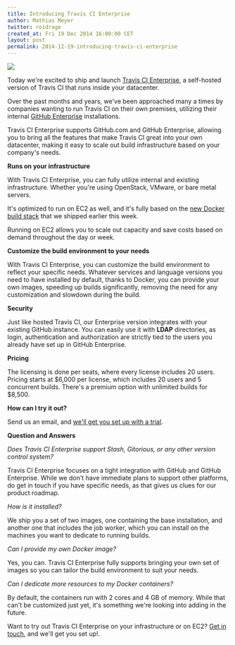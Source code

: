 ```yaml
---
title: Introducing Travis CI Enterprise
author: Mathias Meyer
twitter: roidrage
created_at: Fri 19 Dec 2014 16:00:00 CET
layout: post
permalink: 2014-12-19-introducing-travis-ci-enterprise
---
```

![](http://s3itch.paperplanes.de/Travis_CI_for_Enterprise_2014-12-18_16-42-44.jpg)

Today we're excited to ship and launch [Travis CI Enterprise](https://enterprise.travis-ci.com), a self-hosted version of Travis CI that runs inside your datacenter.

Over the past months and years, we've been approached many a times by companies wanting to run Travis CI on their own premises, utilizing their internal [GitHub Enterprise](https://enterprise.github.com) installations.

Travis CI Enterprise supports GitHub.com and GitHub Enterprise, allowing you to bring all the features that make Travis CI great into your own datacenter, making it easy to scale out build infrastructure based on your company's needs.

**Runs on your infrastructure**

With Travis CI Enterprise, you can fully utilize internal and existing infrastructure. Whether you're using OpenStack, VMware, or bare metal servers.

It's optimized to run on EC2 as well, and it's fully based on the [new Docker build stack](http://blog.travis-ci.com/2014-12-17-faster-builds-with-container-based-infrastructure/) that we shipped earlier this week.

Running on EC2 allows you to scale out capacity and save costs based on demand throughout the day or week.

**Customize the build environment to your needs**

With Travis CI Enterprise, you can customize the build environment to reflect your specific needs. Whatever services and language versions you need to have installed by default, thanks to Docker, you can provide your own images, speeding up builds significantly, removing the need for any customization and slowdown during the build.

**Security**

Just like hosted Travis CI, our Enterprise version integrates with your existing GitHub instance. You can easily use it with **LDAP** directories, as login, authentication and authorization are strictly tied to the users you already have set up in GitHub Enterprise.

**Pricing**

The licensing is done per seats, where every license includes 20 users. Pricing starts at $6,000 per license, which includes 20 users and 5 concurrent builds. There's a premium option with unlimited builds for $8,500.

**How can I try it out?**

Send us an email, and [we'll get you set up with a trial](mailto:enterprise@travis-ci.com).

**Question and Answers**

*Does Travis CI Enterprise support Stash, Gitorious, or any other version control system?*

Travis CI Enterprise focuses on a tight integration with GitHub and GitHub Enterprise. While we don't have immediate plans to support other platforms, do get in touch if you have specific needs, as that gives us clues for our product roadmap.

*How is it installed?*

We ship you a set of two images, one containing the base installation, and another one that includes the job worker, which you can install on the machines you want to dedicate to running builds.

*Can I provide my own Docker image?*

Yes, you can. Travis CI Enterprise fully supports bringing your own set of images so you can tailor the build environment to suit your needs.

*Can I dedicate more resources to my Docker containers?*

By default, the containers run with 2 cores and 4 GB of memory. While that can't be customized just yet, it's something we're looking into adding in the future.

Want to try out Travis CI Enterprise on your infrastructure or on EC2? [Get in touch](mailto:enterprise@travis-ci.com), and we'll get you set up!.
